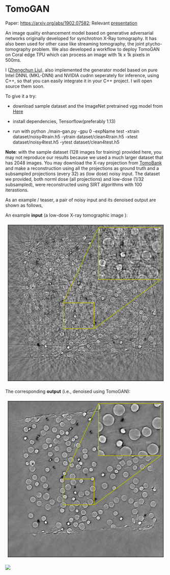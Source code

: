 # TomoGAN

Paper: https://arxiv.org/abs/1902.07582; Relevant [presentation](https://lzhengchun.github.io/file/pse-ai-townhall-TomoGAN-Zhengchun-Liu.pdf) 

An image quality enhancement model based on generative adversarial networks originally developed for synchrotron X-Ray tomography. It has also been used for other case like streaming tomography, the joint ptycho-tomography problem. We also developed a workflow to deploy TomoGAN on Coral edge TPU which can process an image with 1k x 1k pixels in 500ms. 

I ([Zhengchun Liu](https://github.com/lzhengchun)), also implemented the generator model based on pure Intel DNNL (MKL-DNN) and NVIDIA cudnn seperately for inference, using C++, so that you can easily integrate it in your C++ project. I will open source them soon.

To give it a try:

* download sample dataset and the ImageNet pretrained vgg model from [Here](https://anl.box.com/s/h6koi0hhwqrj1c9tt82tldzo45tl3x15)

* install dependencies, Tensorflow(preferably 1.13)

* run with python ./main-gan.py -gpu 0 -expName test -xtrain dataset/noisy4train.h5 -ytrain dataset/clean4train.h5 -xtest dataset/noisy4test.h5 -ytest dataset/clean4test.h5

__Note__: with the sample dataset (128 images for training) provided here, you may not reproduce our results because we used a much larger dataset that has 2048 images. 
You may download the X-ray projection from [TomoBank](https://tomobank.readthedocs.io/en/latest/source/data/docs.data.spheres.html) and make a reconstruction using all the projections as ground truth and a subsampled projections (every 32) as (low dose) noisy input. The dataset we provided, both norml dose (all projections) and low-dose (1/32 subsampled), were reconstructed using SIRT algorithms with 100 iterastions. 

As an example / teaser, a pair of noisy input and its denoised output are shown as follows,

An example __input__ (a low-dose X-ray tomographic image ):

![Noisy Image](repo-image/ns-w016-i10-r25-s0364.png)

The corresponding __output__ (i.e., denoised using TomoGAN):

![Denoisied Image](repo-image/dn-w016-i10-r25-s0364.png)

[![](http://img.youtube.com/vi/PcHsOK4qwlk/0.jpg)](http://www.youtube.com/watch?v=PcHsOK4qwlk "Comparison ")

